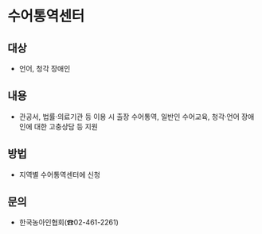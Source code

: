 # 수어통역센터

## 대상
- 언어, 청각 장애인

## 내용
- 관공서, 법률·의료기관 등 이용 시 출장 수어통역, 일반인 수어교육, 청각·언어 장애인에 대한 고충상담 등 지원

## 방법
- 지역별 수어통역센터에 신청

## 문의
- 한국농아인협회(☎02-461-2261)